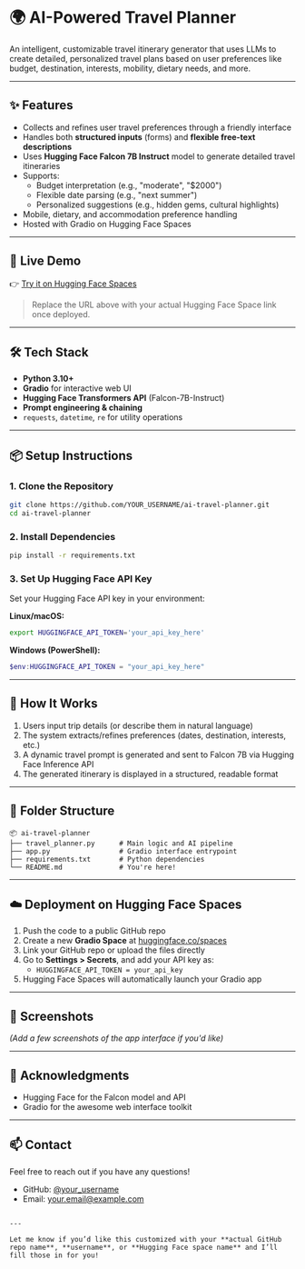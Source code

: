 # 🌍 AI-Powered Travel Planner

An intelligent, customizable travel itinerary generator that uses LLMs to create detailed, personalized travel plans based on user preferences like budget, destination, interests, mobility, dietary needs, and more.

---

## ✨ Features

- Collects and refines user travel preferences through a friendly interface
- Handles both **structured inputs** (forms) and **flexible free-text descriptions**
- Uses **Hugging Face Falcon 7B Instruct** model to generate detailed travel itineraries
- Supports:
  - Budget interpretation (e.g., "moderate", "$2000")
  - Flexible date parsing (e.g., "next summer")
  - Personalized suggestions (e.g., hidden gems, cultural highlights)
- Mobile, dietary, and accommodation preference handling
- Hosted with Gradio on Hugging Face Spaces

---

## 🚀 Live Demo

👉 [Try it on Hugging Face Spaces](https://huggingface.co/spaces/Rafsanhassan/Ai-travel-planner)

> Replace the URL above with your actual Hugging Face Space link once deployed.

---

## 🛠 Tech Stack

- **Python 3.10+**
- **Gradio** for interactive web UI
- **Hugging Face Transformers API** (Falcon-7B-Instruct)
- **Prompt engineering & chaining**
- `requests`, `datetime`, `re` for utility operations

---

## 📦 Setup Instructions

### 1. Clone the Repository
```bash
git clone https://github.com/YOUR_USERNAME/ai-travel-planner.git
cd ai-travel-planner
```

### 2. Install Dependencies
```bash
pip install -r requirements.txt
```

### 3. Set Up Hugging Face API Key
Set your Hugging Face API key in your environment:

**Linux/macOS:**
```bash
export HUGGINGFACE_API_TOKEN='your_api_key_here'
```

**Windows (PowerShell):**
```powershell
$env:HUGGINGFACE_API_TOKEN = "your_api_key_here"
```

---

## 🧠 How It Works

1. Users input trip details (or describe them in natural language)
2. The system extracts/refines preferences (dates, destination, interests, etc.)
3. A dynamic travel prompt is generated and sent to Falcon 7B via Hugging Face Inference API
4. The generated itinerary is displayed in a structured, readable format

---

## 📂 Folder Structure

```
📦 ai-travel-planner
├── travel_planner.py      # Main logic and AI pipeline
├── app.py                 # Gradio interface entrypoint
├── requirements.txt       # Python dependencies
└── README.md              # You're here!
```

---

## ☁️ Deployment on Hugging Face Spaces

1. Push the code to a public GitHub repo
2. Create a new **Gradio Space** at [huggingface.co/spaces](https://huggingface.co/spaces)
3. Link your GitHub repo or upload the files directly
4. Go to **Settings > Secrets**, and add your API key as:
   - `HUGGINGFACE_API_TOKEN = your_api_key`
5. Hugging Face Spaces will automatically launch your Gradio app

---

## 📸 Screenshots

*(Add a few screenshots of the app interface if you'd like)*

---

## 🤝 Acknowledgments

- Hugging Face for the Falcon model and API
- Gradio for the awesome web interface toolkit

---

## 📫 Contact

Feel free to reach out if you have any questions!

- GitHub: [@your_username](https://github.com/your_username)
- Email: your.email@example.com
```

---

Let me know if you’d like this customized with your **actual GitHub repo name**, **username**, or **Hugging Face space name** and I’ll fill those in for you!
